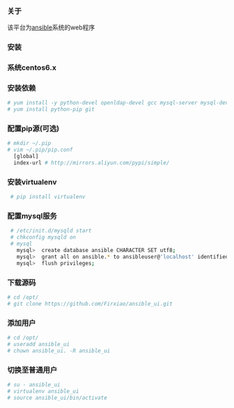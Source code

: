 ### 关于
该平台为[ansible](https://github.com/ansible/ansible)系统的web程序


### 安装


### 系统centos6.x

### 安装依赖

```Bash
# yum install -y python-devel openldap-devel gcc mysql-server mysql-devel epel-release
# yum install python-pip git
``` 
    
### 配置pip源(可选)

```Bash
# mkdir ~/.pip
# vim ~/.pip/pip.conf
  [global]
  index-url # http://mirrors.aliyun.com/pypi/simple/
```

### 安装virtualenv

```Bash
 # pip install virtualenv
```

### 配置mysql服务

```Bash
 # /etc/init.d/mysqld start
 # chkconfig mysqld on
 # mysql
   mysql>  create database ansible CHARACTER SET utf8;
   mysql>  grant all on ansible.* to ansibleuser@'localhost' identified by 'password';
   mysql>  flush privileges;
```

### 下载源码

```Bash
# cd /opt/
# git clone https://github.com/Firxiao/ansible_ui.git
```

### 添加用户

```Bash
# cd /opt/
# useradd ansible_ui
# chown ansible_ui. -R ansible_ui
```

### 切换至普通用户

```Bash
# su - ansible_ui
# virtualenv ansible_ui
# source ansible_ui/bin/activate
```

